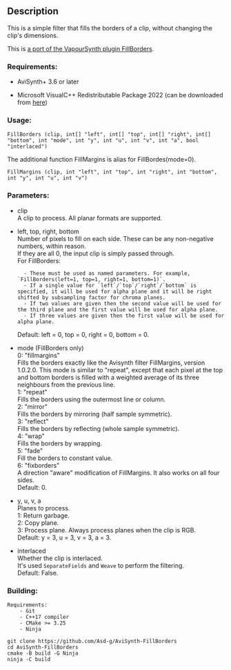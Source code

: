 ## Description

This is a simple filter that fills the borders of a clip, without changing the clip's dimensions.

This is [a port of the VapourSynth plugin FillBorders](https://github.com/dubhater/vapoursynth-fillborders).

### Requirements:

- AviSynth+ 3.6 or later

- Microsoft VisualC++ Redistributable Package 2022 (can be downloaded from [here](https://github.com/abbodi1406/vcredist/releases))

### Usage:

```
FillBorders (clip, int[] "left", int[] "top", int[] "right", int[] "bottom", int "mode", int "y", int "u", int "v", int "a", bool "interlaced")
```

The additional function FillMargins is alias for FillBordes(mode=0).

```
FillMargins (clip, int "left", int "top", int "right", int "bottom", int "y", int "u", int "v")
```

### Parameters:

- clip<br>
    A clip to process. All planar formats are supported.

- left, top, right, bottom<br>
    Number of pixels to fill on each side. These can be any non-negative numbers, within reason.<br>
    If they are all 0, the input clip is simply passed through.<br>
    For FillBorders:

        - These must be used as named parameters. For example, `FillBorders(left=1, top=1, right=1, bottom=1)`.
        - If a single value for `left`/`top`/`right`/`bottom` is specified, it will be used for alpha plane and it will be right shifted by subsampling factor for chroma planes.
        - If two values are given then the second value will be used for the third plane and the first value will be used for alpha plane.
        - If three values are given then the first value will be used for alpha plane.

    Default: left = 0, top = 0, right = 0, bottom = 0.

- mode (FillBorders only)<br>
    0: "fillmargins"<br>
        Fills the borders exactly like the Avisynth filter FillMargins, version 1.0.2.0. This mode is similar to "repeat", except that each pixel at the top and bottom borders is filled with a weighted average of its three neighbours from the previous line.<br>
    1: "repeat"<br>
        Fills the borders using the outermost line or column.<br>
    2: "mirror"<br>
        Fills the borders by mirroring (half sample symmetric).<br>
    3: "reflect"<br>
        Fills the borders by reflecting (whole sample symmetric).<br>
    4: "wrap"<br>
        Fills the borders by wrapping.<br>
    5: "fade"<br>
        Fill the borders to constant value.<br>
    6: "fixborders"<br>
        A direction "aware" modification of FillMargins. It also works on all four sides.<br>
    Default: 0.

- y, u, v, a<br>
    Planes to process.<br>
    1: Return garbage.<br>
    2: Copy plane.<br>
    3: Process plane. Always process planes when the clip is RGB.<br>
    Default: y = 3, u = 3, v = 3, a = 3.

- interlaced<br>
    Whether the clip is interlaced.<br>
    It's used `SeparateFields` and `Weave` to perform the filtering.<br>
    Default: False.

### Building:

```
Requirements:
    - Git
    - C++17 compiler
    - CMake >= 3.25
    - Ninja
```
```
git clone https://github.com/Asd-g/AviSynth-FillBorders
cd AviSynth-FillBorders
cmake -B build -G Ninja
ninja -C build
```
